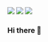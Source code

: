 <a><img src="https://img.shields.io/badge/42Seoul-white?style=flat&logo=42&logoColor=000000"/></a>
<a href="https://www.linkedin.com/in/seolryeong-an/" target="_blank"><img src="https://img.shields.io/badge/SeolryeongAn-0A66C2?style=flat&logo=linkedin&logoColor=white"/></a>
<a href="https://sites.google.com/view/seolryeonan/" target="_blank"><img src="https://img.shields.io/badge/Profile-4285F4?style=flat&logo=google&logoColor=white"/></a>
### Hi there 👋

<!--
**seolryeong/seolryeong** is a ✨ _special_ ✨ repository because its `README.md` (this file) appears on your GitHub profile.

Here are some ideas to get you started:

- 🔭 I’m currently working on ...
- 🌱 I’m currently learning ...
- 👯 I’m looking to collaborate on ...
- 🤔 I’m looking for help with ...
- 💬 Ask me about ...
- 📫 How to reach me: ...
- 😄 Pronouns: ...
- ⚡ Fun fact: ...
-->
